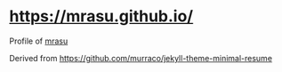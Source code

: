 # https://mrasu.github.io/

Profile of [mrasu](https://github.com/mrasu)

Derived from https://github.com/murraco/jekyll-theme-minimal-resume
